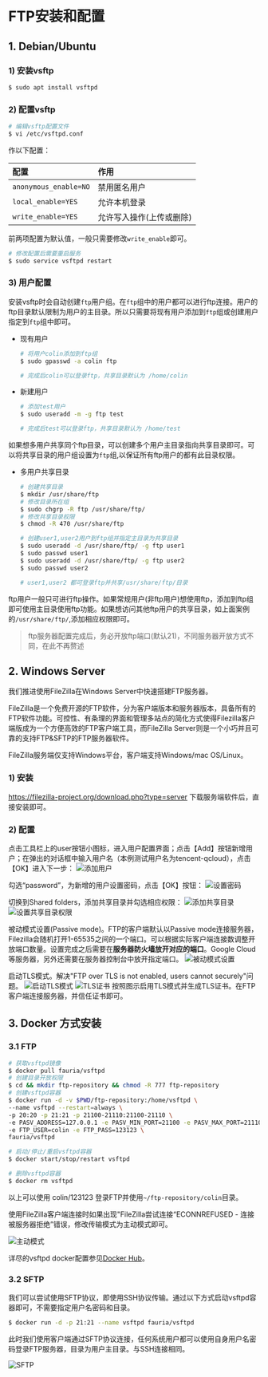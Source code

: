 # FTP安装和配置

## 1. Debian/Ubuntu
### 1) 安装vsftp
``` sh
$ sudo apt install vsftpd
```

### 2) 配置vsftp
```sh
# 编辑vsftp配置文件
$ vi /etc/vsftpd.conf
```
作以下配置：

配置|作用
:-|:-
`anonymous_enable=NO`|禁用匿名用户
`local_enable=YES`|允许本机登录
`write_enable=YES`|允许写入操作(上传或删除)

前两项配置为默认值，一般只需要修改`write_enable`即可。

```sh
# 修改配置后需要重启服务
$ sudo service vsftpd restart
```
### 3) 用户配置
安装vsftp时会自动创建`ftp`用户组。在`ftp`组中的用户都可以进行ftp连接。用户的ftp目录默认限制为用户的主目录。所以只需要将现有用户添加到`ftp`组或创建用户指定到`ftp`组中即可。

* 现有用户

    ```sh
    # 将用户colin添加到ftp组
    $ sudo gpasswd -a colin ftp

    # 完成后colin可以登录ftp，共享目录默认为 /home/colin
    ```

* 新建用户

    ```sh
    # 添加test用户
    $ sudo useradd -m -g ftp test

    # 完成后test可以登录ftp，共享目录默认为 /home/test
    ```

如果想多用户共享同个ftp目录，可以创建多个用户主目录指向共享目录即可。可以将共享目录的用户组设置为`ftp`组,以保证所有ftp用户的都有此目录权限。

* 多用户共享目录

    ```sh
    # 创建共享目录
    $ mkdir /usr/share/ftp
    # 修改目录所在组
    $ sudo chgrp -R ftp /usr/share/ftp/
    # 修改共享目录权限
    $ chmod -R 470 /usr/share/ftp

    # 创建user1,user2用户到ftp组并指定主目录为共享目录
    $ sudo useradd -d /usr/share/ftp/ -g ftp user1
    $ sudo passwd user1
    $ sudo useradd -d /usr/share/ftp/ -g ftp user2
    $ sudo passwd user2
    
    # user1,user2 都可登录ftp并共享/usr/share/ftp/目录
    ```

ftp用户一般只可进行ftp操作。如果常规用户(非ftp用户)想使用ftp，添加到ftp组即可使用主目录使用ftp功能。如果想访问其他ftp用户的共享目录，如上面案例的`/usr/share/ftp/`,添加相应权限即可。

> ftp服务器配置完成后，务必开放ftp端口(默认21)，不同服务器开放方式不同，在此不再赘述


## 2. Windows Server
我们推进使用FileZilla在Windows Server中快速搭建FTP服务器。

FileZilla是一个免费开源的FTP软件，分为客户端版本和服务器版本，具备所有的FTP软件功能。可控性、有条理的界面和管理多站点的简化方式使得Filezilla客户端版成为一个方便高效的FTP客户端工具，而FileZilla Server则是一个小巧并且可靠的支持FTP&SFTP的FTP服务器软件。

FileZilla服务端仅支持Windows平台，客户端支持Windows/mac OS/Linux。
### 1) 安装
https://filezilla-project.org/download.php?type=server 下载服务端软件后，直接安装即可。
### 2) 配置
点击工具栏上的user按钮小图标，进入用户配置界面；点击【Add】按钮新增用户；在弹出的对话框中输入用户名（本例测试用户名为tencent-qcloud），点击【OK】进入下一步：
![添加用户](../img/part2/useradd.png '添加FileZilla用户')

勾选“password”，为新增的用户设置密码，点击【OK】按钮：
![设置密码](../img/part2/passwd.jpg '设置FileZilla用户密码')

切换到Shared folders，添加共享目录并勾选相应权限：
![添加共享目录](../img/choosefolder.jpg '设置FileZilla共享目录')
![设置共享目录权限](../img/part2/setpermission.jpg '设置FileZilla权限')

被动模式设置(Passive mode)。FTP的客户端默认以Passive mode连接服务器，Filezilla会随机打开1-65535之间的一个端口。可以根据实际客户端连接数调整开放端口数量。设置完成之后需要在**服务器防火墙放开对应的端口**。Google Cloud等服务器，另外还需要在服务器控制台中放开指定端口。
![被动模式设置](../img/part2/passive.jpg '设置FileZilla被动模式')

启动TLS模式。解决"FTP over TLS is not enabled, users cannot securely"问题。
![启动TLS模式](../img/part2/tls.jpg '设置TLS模式')
![TLS证书](../img/part2/certification.jpg '生成证书')
按照图示启用TLS模式并生成TLS证书。在FTP客户端连接服务器，并信任证书即可。

## 3. Docker 方式安装
### 3.1 FTP
```sh
# 获取vsftpd镜像
$ docker pull fauria/vsftpd
# 创建目录开放权限
$ cd && mkdir ftp-repository && chmod -R 777 ftp-repository
# 创建vsftpd容器
$ docker run -d -v $PWD/ftp-repository:/home/vsftpd \
--name vsftpd --restart=always \
-p 20:20 -p 21:21 -p 21100-21110:21100-21110 \
-e PASV_ADDRESS=127.0.0.1 -e PASV_MIN_PORT=21100 -e PASV_MAX_PORT=21110 \
-e FTP_USER=colin -e FTP_PASS=123123 \
fauria/vsftpd

# 启动/停止/重启vsftpd容器
$ docker start/stop/restart vsftpd

# 删除vsftpd容器
$ docker rm vsftpd
```

以上可以使用 colin/123123 登录FTP并使用`~/ftp-repository/colin`目录。

使用FileZilla客户端连接时如果出现"FileZilla尝试连接“ECONNREFUSED - 连接被服务器拒绝”错误，修改传输模式为主动模式即可。

![主动模式](../img/part2/activemode.jpg)

详尽的vsftpd docker配置参见[Docker Hub](https://hub.docker.com/r/fauria/vsftpd)。

### 3.2 SFTP
我们可以尝试使用SFTP协议，即使用SSH协议传输。通过以下方式启动vsftpd容器即可，不需要指定用户名密码和目录。

```sh
$ docker run -d -p 21:21 --name vsftpd fauria/vsftpd
```

此时我们使用客户端通过SFTP协议连接，任何系统用户都可以使用自身用户名密码登录FTP服务器，目录为用户主目录。与SSH连接相同。

![SFTP](../img/part2/sftp.jpg)